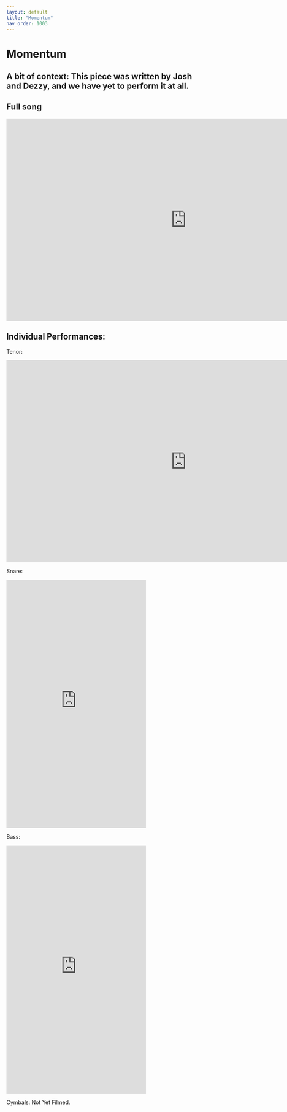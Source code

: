 ```yaml
---
layout: default
title: "Momentum"
nav_order: 1003
---
```


# Momentum

## A bit of context: This piece was written by Josh and Dezzy, and we have yet to perform it at all.
## Full song

<iframe width="937" height="527" src="https://www.youtube.com/embed/p3cUCe1Sksc" title="Momentum (Snare, Bass and Tenor)" frameborder="0" allow="accelerometer; autoplay; clipboard-write; encrypted-media; gyroscope; picture-in-picture; web-share" referrerpolicy="strict-origin-when-cross-origin" allowfullscreen></iframe>

## Individual Performances:

Tenor:
<iframe width="937" height="527" src="https://www.youtube.com/embed/AMYAR6sRajo" title="Momentum (Tenor)" frameborder="0" allow="accelerometer; autoplay; clipboard-write; encrypted-media; gyroscope; picture-in-picture; web-share" referrerpolicy="strict-origin-when-cross-origin" allowfullscreen></iframe>

Snare:
<iframe width="364" height="647" src="https://www.youtube.com/embed/SjYzlr3O1wM" title="Momentum (Snare)" frameborder="0" allow="accelerometer; autoplay; clipboard-write; encrypted-media; gyroscope; picture-in-picture; web-share" referrerpolicy="strict-origin-when-cross-origin" allowfullscreen></iframe>

Bass:
<iframe width="364" height="647" src="https://www.youtube.com/embed/UKXWkGDUhos" title="Momentum (Bass)" frameborder="0" allow="accelerometer; autoplay; clipboard-write; encrypted-media; gyroscope; picture-in-picture; web-share" referrerpolicy="strict-origin-when-cross-origin" allowfullscreen></iframe>

Cymbals:
Not Yet Filmed.
